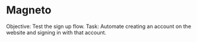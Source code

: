 # Magneto
Objective: Test the sign up flow.
Task: Automate creating an account on the website and signing in with that account.
